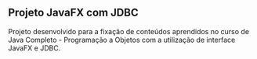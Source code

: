 ## Projeto JavaFX com JDBC

Projeto desenvolvido para a fixação de conteúdos aprendidos no curso de Java Completo - Programação a Objetos com a utilização de interface JavaFX e JDBC.

